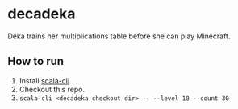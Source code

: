 # decadeka

Deka trains her multiplications table before she can play Minecraft.

## How to run

1. Install [scala-cli](https://scala-cli.virtuslab.org/install/).
2. Checkout this repo.
3. ```scala-cli <decadeka checkout dir> -- --level 10 --count 30```

